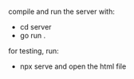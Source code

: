 compile and run the server with:
- cd server
- go run .

for testing, 
run: 
- npx serve 
and open the html file

